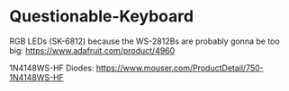 # Questionable-Keyboard

RGB LEDs (SK-6812) because the WS-2812Bs are probably gonna be too big:
https://www.adafruit.com/product/4960

1N4148WS-HF Diodes:
https://www.mouser.com/ProductDetail/750-1N4148WS-HF

